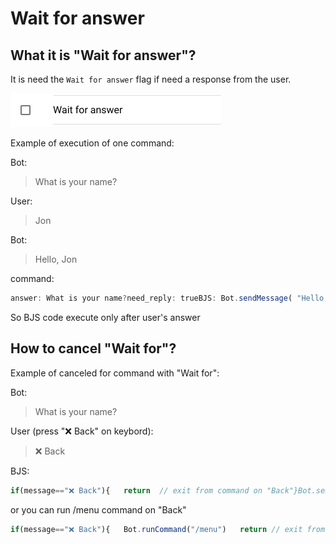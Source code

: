 # Wait for answer

## What it is "Wait for answer"?

It is need the `Wait for answer` flag if need a response from the user.

![Can be modified on command editing](../.gitbook/assets/image%20%286%29.png)

Example of execution of one command:

Bot:

> What is your name?

User:

> Jon

Bot:

> Hello, Jon

command:

```javascript
answer: What is your name?need_reply: trueBJS: Bot.sendMessage( "Hello, " + message );
```

So BJS code execute only after user's answer

## How to cancel "Wait for"?

Example of canceled for command with "Wait for":

Bot:

> What is your name?

User \(press "❌ Back" on keybord\):

> ❌ Back

BJS:

```javascript
if(message=="❌ Back"){   return  // exit from command on "Back"}Bot.sendMessage( "Hello, " + message );
```

or you can run /menu command on "Back"

```javascript
if(message=="❌ Back"){   Bot.runCommand("/menu")   return // exit from command on "Back"}Bot.sendMessage( "Hello, " + message );
```



